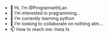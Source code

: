 - 👋 Hi, I’m @ProgramwithLan
- 👀 I’m interested in pragramming...
- 🌱 I’m currently learning python
- 💞️ I’m looking to collaborate on nothing atm...
- 📫 How to reach me: Insta fs

<!---
ProgramwithLan/ProgramwithLan is a ✨ special ✨ repository because its `README.md` (this file) appears on your GitHub profile.
You can click the Preview link to take a look at your changes.
--->
